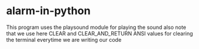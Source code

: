 # alarm-in-python

This program uses the playsound module for playing the sound also note that we use here CLEAR and CLEAR_AND_RETURN ANSI values for clearing the terminal everytime we are writing our code 
